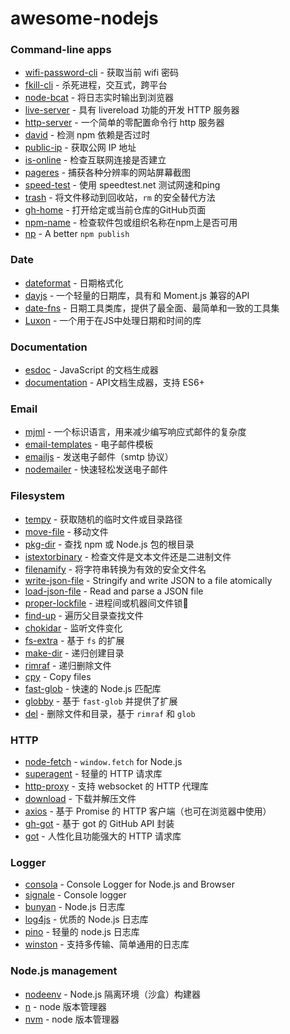 # awesome-nodejs

### Command-line apps

- [wifi-password-cli](https://github.com/kevva/wifi-password-cli) - 获取当前 wifi 密码
- [fkill-cli](https://github.com/sindresorhus/fkill-cli) - 杀死进程，交互式，跨平台
- [node-bcat](https://github.com/kessler/node-bcat) - 将日志实时输出到浏览器
- [live-server](https://github.com/tapio/live-server) - 具有 livereload 功能的开发 HTTP 服务器
- [http-server](https://github.com/http-party/http-server) - 一个简单的零配置命令行 http 服务器
- [david](https://github.com/alanshaw/david) - 检测 npm 依赖是否过时
- [public-ip](https://github.com/sindresorhus/public-ip) - 获取公网 IP 地址
- [is-online](https://github.com/sindresorhus/is-online) - 检查互联网连接是否建立
- [pageres](https://github.com/sindresorhus/pageres) - 捕获各种分辨率的网站屏幕截图
- [speed-test](https://github.com/sindresorhus/speed-test) - 使用 speedtest.net 测试网速和ping
- [trash](https://github.com/sindresorhus/trash) - 将文件移动到回收站，`rm` 的安全替代方法
- [gh-home](https://github.com/sindresorhus/gh-home) - 打开给定或当前仓库的GitHub页面
- [npm-name](https://github.com/sindresorhus/npm-name) - 检查软件包或组织名称在npm上是否可用
- [np](https://github.com/sindresorhus/np) - A better `npm publish`

### Date

- [dateformat](https://github.com/felixge/node-dateformat) - 日期格式化
- [dayjs](https://github.com/iamkun/dayjs) - 一个轻量的日期库，具有和 Moment.js 兼容的API
- [date-fns](https://github.com/date-fns/date-fns) - 日期工具类库，提供了最全面、最简单和一致的工具集
- [Luxon](https://github.com/moment/luxon) - 一个用于在JS中处理日期和时间的库

### Documentation

- [esdoc](https://github.com/esdoc/esdoc) - JavaScript 的文档生成器
- [documentation](https://github.com/documentationjs/documentation) - API文档生成器，支持 ES6+

### Email

- [mjml](https://github.com/mjmlio/mjml) - 一个标识语言，用来减少编写响应式邮件的复杂度
- [email-templates](https://github.com/forwardemail/email-templates) - 电子邮件模板
- [emailjs](https://github.com/eleith/emailjs) - 发送电子邮件（smtp 协议）
- [nodemailer](https://github.com/nodemailer/nodemailer) - 快速轻松发送电子邮件

### Filesystem

- [tempy](https://github.com/sindresorhus/tempy) - 获取随机的临时文件或目录路径
- [move-file](https://github.com/sindresorhus/move-file) - 移动文件
- [pkg-dir](https://github.com/sindresorhus/pkg-dir) - 查找 npm 或 Node.js 包的根目录
- [istextorbinary](https://github.com/bevry/istextorbinary) - 检查文件是文本文件还是二进制文件
- [filenamify](https://github.com/sindresorhus/filenamify) - 将字符串转换为有效的安全文件名
- [write-json-file](https://github.com/sindresorhus/write-json-file) - Stringify and write JSON to a file atomically
- [load-json-file](https://github.com/sindresorhus/load-json-file) - Read and parse a JSON file
- [proper-lockfile](https://github.com/moxystudio/node-proper-lockfile) - 进程间或机器间文件锁🔐
- [find-up](https://github.com/sindresorhus/find-up) - 遍历父目录查找文件
- [chokidar](https://github.com/paulmillr/chokidar) - 监听文件变化
- [fs-extra](https://github.com/jprichardson/node-fs-extra) - 基于 `fs` 的扩展
- [make-dir](https://github.com/sindresorhus/make-dir) - 递归创建目录
- [rimraf](https://github.com/isaacs/rimraf) - 递归删除文件
- [cpy](https://github.com/sindresorhus/cpy) - Copy files
- [fast-glob](https://github.com/mrmlnc/fast-glob) - 快速的 Node.js 匹配库
- [globby](https://github.com/sindresorhus/globby) - 基于 `fast-glob` 并提供了扩展
- [del](https://github.com/sindresorhus/del) - 删除文件和目录，基于 `rimraf` 和 `glob `

### HTTP

- [node-fetch](https://github.com/node-fetch/node-fetch) - `window.fetch` for Node.js
- [superagent](https://github.com/visionmedia/superagent) - 轻量的 HTTP 请求库
- [http-proxy](https://github.com/http-party/node-http-proxy) - 支持 websocket 的 HTTP 代理库
- [download](https://github.com/kevva/download) - 下载并解压文件
- [axios](https://github.com/axios/axios) - 基于 Promise 的 HTTP 客户端（也可在浏览器中使用）
- [gh-got](https://github.com/sindresorhus/gh-got) - 基于 got 的 GitHub API 封装
- [got](https://github.com/sindresorhus/got) - 人性化且功能强大的 HTTP 请求库

### Logger

- [consola](https://github.com/nuxt-contrib/consola) - Console Logger for Node.js and Browser
- [signale](https://github.com/klaussinani/signale) - Console logger
- [bunyan](https://github.com/trentm/node-bunyan) - Node.js 日志库
- [log4js](https://github.com/log4js-node/log4js-node) - 优质的 Node.js 日志库
- [pino](https://github.com/pinojs/pino) - 轻量的 node.js 日志库
- [winston](https://github.com/winstonjs/winston) - 支持多传输、简单通用的日志库

### Node.js management

- [nodeenv](https://github.com/ekalinin/nodeenv) - Node.js 隔离环境（沙盒）构建器
- [n](https://github.com/tj/n) - node 版本管理器
- [nvm](https://github.com/nvm-sh/nvm) - node 版本管理器

